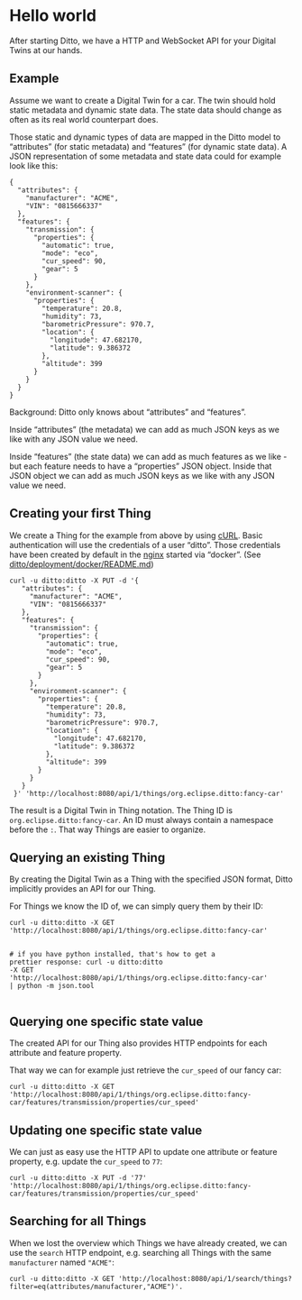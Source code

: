 <!DOCTYPE html>
<html>
<head>
    <meta charset="utf-8">
<meta http-equiv="X-UA-Compatible" content="IE=edge">
<meta name="viewport" content="width=device-width, initial-scale=1">
<meta name="description" content="">
<meta name="keywords" content="getting_started,  ">
<title> First Example | Eclipse Ditto</title>

<link rel="stylesheet" href="css/syntax.css">
<link rel="stylesheet" type="text/css" href="//cdnjs.cloudflare.com/ajax/libs/font-awesome/4.7.0/css/font-awesome.min.css" crossorigin="anonymous">
<link rel="stylesheet" href="css/modern-business.css">
<link rel="stylesheet" href="//cdnjs.cloudflare.com/ajax/libs/twitter-bootstrap/3.3.7/css/bootstrap.min.css" crossorigin="anonymous">
<link rel="stylesheet" href="css/customstyles.css">
<link rel="stylesheet" href="css/boxshadowproperties.css">
<link rel="stylesheet" href="css/theme-ditto.css">
<link rel="stylesheet" href="https://fonts.googleapis.com/css?family=Open+Sans:400,700|Source+Code+Pro:300,600|Titillium+Web:400,600,700">

<script src="//cdnjs.cloudflare.com/ajax/libs/jquery/2.1.4/jquery.min.js" crossorigin="anonymous"></script>
<script src="//cdnjs.cloudflare.com/ajax/libs/twitter-bootstrap/3.3.7/js/bootstrap.min.js" crossorigin="anonymous"></script>
<script src="//cdnjs.cloudflare.com/ajax/libs/anchor-js/2.0.0/anchor.min.js" crossorigin="anonymous"></script>
<script src="js/toc.js"></script>
<script src="js/customscripts.js"></script>

<script type="application/ld+json">
{
  "@context": "http://schema.org",
  "@type": "Organization",
  "url": "https://eclipse.org/ditto/",
  "logo": "https://eclipse.org/ditto/images/ditto.svg"
}
</script>

<link rel="icon" type="image/png" href="images/favicon-16x16.png" sizes="16x16">
<link rel="icon" type="image/png" href="images/favicon-32x32.png" sizes="32x32">
<link rel="icon" type="image/png" href="images/favicon-96x96.png" sizes="96x96">

<link rel="alternate" type="application/rss+xml" title="Eclipse Ditto Blog" href="https://www.eclipse.org/ditto/feed.xml">

<!-- Eclipse Foundation cookie consent: -->
<link rel="stylesheet" type="text/css" href="//www.eclipse.org/eclipse.org-common/themes/solstice/public/stylesheets/vendor/cookieconsent/cookieconsent.min.css" />
<script src="//www.eclipse.org/eclipse.org-common/themes/solstice/public/javascript/vendor/cookieconsent/default.min.js"></script>

</head>


<script>
    (function(w,d,s,l,i){
        w[l]=w[l]||[];
        w[l].push({'gtm.start':
            new Date().getTime(),event:'gtm.js'});
        var f=d.getElementsByTagName(s)[0],
            j=d.createElement(s),
            dl=l!='dataLayer'?'&l='+l:'';
        j.async=true;
        j.src='https://www.googletagmanager.com/gtm.js?id='+i+dl;
        f.parentNode.insertBefore(j,f);
    })(window,document,'script','dataLayer','GTM-5WLCZXC');
</script>



<body>

<div class="post-header">
   <h1 class="post-title-main">Hello world</h1>
</div>



<div class="post-content">
    
    
<!-- this handles the automatic toc. use ## for subheads to auto-generate the on-page minitoc. if you use html tags, you must supply an ID for the heading element in order for it to appear in the minitoc. -->
<script>
$( document ).ready(function() {
  // Handler for .ready() called.

$('#toc').toc({ minimumHeaders: 0, listType: 'ul', showSpeed: 0, headers: 'h2,h3,h4' });

/* this offset helps account for the space taken up by the floating toolbar. */
$('#toc').on('click', 'a', function() {
  var target = $(this.getAttribute('href'))
    , scroll_target = target.offset().top

  $(window).scrollTop(scroll_target - 10);
  return false
})
  
});
</script>

<div id="toc"></div>

  <p>After starting Ditto, we have a HTTP and WebSocket API for your Digital Twins at our hands.</p>

<h2 id="example">Example</h2>

<p>Assume we want to create a Digital Twin for a car. The twin should hold static metadata and dynamic state data. The state data should change as often as its real world counterpart does.</p>

<p>Those static and dynamic types of data are mapped in the Ditto model to “attributes” (for static metadata) and “features” (for dynamic state data).
A JSON representation of some metadata and state data could for example look like this:</p>

<div class="language-json highlighter-rouge"><div class="highlight"><pre class="highlight"><code><span class="p">{</span><span class="w">
  </span><span class="s2">"attributes"</span><span class="p">:</span><span class="w"> </span><span class="p">{</span><span class="w">
    </span><span class="s2">"manufacturer"</span><span class="p">:</span><span class="w"> </span><span class="s2">"ACME"</span><span class="p">,</span><span class="w">
    </span><span class="s2">"VIN"</span><span class="p">:</span><span class="w"> </span><span class="s2">"0815666337"</span><span class="w">
  </span><span class="p">},</span><span class="w">
  </span><span class="s2">"features"</span><span class="p">:</span><span class="w"> </span><span class="p">{</span><span class="w">
    </span><span class="s2">"transmission"</span><span class="p">:</span><span class="w"> </span><span class="p">{</span><span class="w">
      </span><span class="s2">"properties"</span><span class="p">:</span><span class="w"> </span><span class="p">{</span><span class="w">
        </span><span class="s2">"automatic"</span><span class="p">:</span><span class="w"> </span><span class="kc">true</span><span class="p">,</span><span class="w">
        </span><span class="s2">"mode"</span><span class="p">:</span><span class="w"> </span><span class="s2">"eco"</span><span class="p">,</span><span class="w">
        </span><span class="s2">"cur_speed"</span><span class="p">:</span><span class="w"> </span><span class="mi">90</span><span class="p">,</span><span class="w">
        </span><span class="s2">"gear"</span><span class="p">:</span><span class="w"> </span><span class="mi">5</span><span class="w">
      </span><span class="p">}</span><span class="w">
    </span><span class="p">},</span><span class="w">
    </span><span class="s2">"environment-scanner"</span><span class="p">:</span><span class="w"> </span><span class="p">{</span><span class="w">
      </span><span class="s2">"properties"</span><span class="p">:</span><span class="w"> </span><span class="p">{</span><span class="w">
        </span><span class="s2">"temperature"</span><span class="p">:</span><span class="w"> </span><span class="mf">20.8</span><span class="p">,</span><span class="w">
        </span><span class="s2">"humidity"</span><span class="p">:</span><span class="w"> </span><span class="mi">73</span><span class="p">,</span><span class="w">
        </span><span class="s2">"barometricPressure"</span><span class="p">:</span><span class="w"> </span><span class="mf">970.7</span><span class="p">,</span><span class="w">
        </span><span class="s2">"location"</span><span class="p">:</span><span class="w"> </span><span class="p">{</span><span class="w">
          </span><span class="s2">"longitude"</span><span class="p">:</span><span class="w"> </span><span class="mf">47.682170</span><span class="p">,</span><span class="w">
          </span><span class="s2">"latitude"</span><span class="p">:</span><span class="w"> </span><span class="mf">9.386372</span><span class="w">
        </span><span class="p">},</span><span class="w">
        </span><span class="s2">"altitude"</span><span class="p">:</span><span class="w"> </span><span class="mi">399</span><span class="w">
      </span><span class="p">}</span><span class="w">
    </span><span class="p">}</span><span class="w">
  </span><span class="p">}</span><span class="w">
</span><span class="p">}</span><span class="w">
</span></code></pre></div></div>

<p>Background: Ditto only knows about “attributes” and “features”.</p>

<p>Inside “attributes” (the metadata) we can add as much JSON keys as we like with any JSON value we need.</p>

<p>Inside “features” (the state data) we can add as much features as we like - but each feature needs to have a “properties” JSON object.
Inside that JSON object we can add as much JSON keys as we like with any JSON value we need.</p>

<h2 id="creating-your-first-thing">Creating your first Thing</h2>

<p>We create a Thing for the example from above by using <a href="https://github.com/curl/curl">cURL</a>. Basic authentication will use the credentials of a user “ditto”. 
Those credentials have been created by default in the <a href="https://github.com/nginx/nginx">nginx</a> started via “docker”. 
(See <a href="https://github.com/eclipse/ditto/blob/master/deployment/docker/README.md">ditto/deployment/docker/README.md</a>)</p>

<div class="language-bash highlighter-rouge"><div class="highlight"><pre class="highlight"><code>curl <span class="nt">-u</span> ditto:ditto <span class="nt">-X</span> PUT <span class="nt">-d</span> <span class="s1">'{
   "attributes": {
     "manufacturer": "ACME",
     "VIN": "0815666337"
   },
   "features": {
     "transmission": {
       "properties": {
         "automatic": true, 
         "mode": "eco",
         "cur_speed": 90, 
         "gear": 5
       }
     },
     "environment-scanner": {
       "properties": {
         "temperature": 20.8,
         "humidity": 73,
         "barometricPressure": 970.7,
         "location": {
           "longitude": 47.682170,
           "latitude": 9.386372
         },
         "altitude": 399
       }
     }
   }
 }'</span> <span class="s1">'http://localhost:8080/api/1/things/org.eclipse.ditto:fancy-car'</span>
</code></pre></div></div>

<p>The result is a Digital Twin in Thing notation. The Thing ID is <code class="highlighter-rouge">org.eclipse.ditto:fancy-car</code>. An ID must always contain a 
namespace before the <code class="highlighter-rouge">:</code>. That way Things are easier to organize.</p>

<h2 id="querying-an-existing-thing">Querying an existing Thing</h2>

<p>By creating the Digital Twin as a Thing with the specified JSON format, Ditto implicitly provides an API for
our Thing.</p>

<p>For Things we know the ID of, we can simply query them by their ID:</p>

<div class="language-bash highlighter-rouge"><div class="highlight"><pre class="highlight"><code>curl <span class="nt">-u</span> ditto:ditto <span class="nt">-X</span> GET <span class="s1">'http://localhost:8080/api/1/things/org.eclipse.ditto:fancy-car'</span>

<span class="c"># if you have python installed, that's how to get a prettier response:</span>
curl <span class="nt">-u</span> ditto:ditto <span class="nt">-X</span> GET <span class="s1">'http://localhost:8080/api/1/things/org.eclipse.ditto:fancy-car'</span> | python <span class="nt">-m</span> json.tool
</code></pre></div></div>

<h2 id="querying-one-specific-state-value">Querying one specific state value</h2>

<p>The created API for our Thing also provides HTTP endpoints for each attribute and feature property.</p>

<p>That way we can for example just retrieve the <code class="highlighter-rouge">cur_speed</code> of our fancy car:</p>

<div class="language-bash highlighter-rouge"><div class="highlight"><pre class="highlight"><code>curl <span class="nt">-u</span> ditto:ditto <span class="nt">-X</span> GET <span class="s1">'http://localhost:8080/api/1/things/org.eclipse.ditto:fancy-car/features/transmission/properties/cur_speed'</span>
</code></pre></div></div>

<h2 id="updating-one-specific-state-value">Updating one specific state value</h2>

<p>We can just as easy use the HTTP API to update one attribute or feature property, e.g. update the <code class="highlighter-rouge">cur_speed</code> to <code class="highlighter-rouge">77</code>:</p>

<div class="language-bash highlighter-rouge"><div class="highlight"><pre class="highlight"><code>curl <span class="nt">-u</span> ditto:ditto <span class="nt">-X</span> PUT <span class="nt">-d</span> <span class="s1">'77'</span> <span class="s1">'http://localhost:8080/api/1/things/org.eclipse.ditto:fancy-car/features/transmission/properties/cur_speed'</span>
</code></pre></div></div>

<h2 id="searching-for-all-things">Searching for all Things</h2>

<p>When we lost the overview which Things we have already created, we can use the <code class="highlighter-rouge">search</code> HTTP endpoint,
e.g. searching all Things with the same <code class="highlighter-rouge">manufacturer</code> named <code class="highlighter-rouge">"ACME"</code>:</p>

<div class="language-bash highlighter-rouge"><div class="highlight"><pre class="highlight"><code>curl <span class="nt">-u</span> ditto:ditto <span class="nt">-X</span> GET <span class="s1">'http://localhost:8080/api/1/search/things?filter=eq(attributes/manufacturer,"ACME")'</span>.
</code></pre></div></div>

</div>

</body>
</html>
